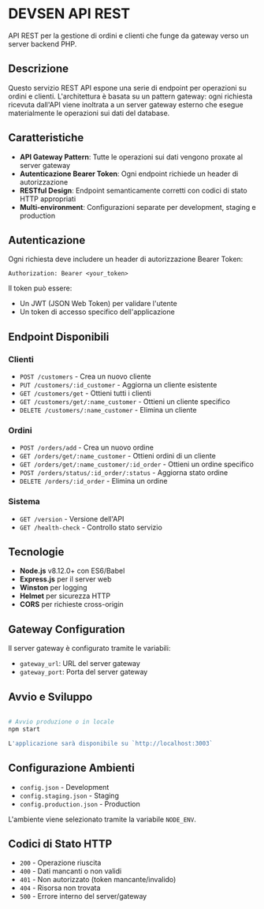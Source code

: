 # DEVSEN API REST

API REST per la gestione di ordini e clienti che funge da gateway verso un server backend PHP.

## Descrizione

Questo servizio REST API espone una serie di endpoint per operazioni su ordini e clienti. L'architettura è basata su un pattern gateway: ogni richiesta ricevuta dall'API viene inoltrata a un server gateway esterno che esegue materialmente le operazioni sui dati del database.

## Caratteristiche

- **API Gateway Pattern**: Tutte le operazioni sui dati vengono proxate al server gateway
- **Autenticazione Bearer Token**: Ogni endpoint richiede un header di autorizzazione
- **RESTful Design**: Endpoint semanticamente corretti con codici di stato HTTP appropriati
- **Multi-environment**: Configurazioni separate per development, staging e production

## Autenticazione

Ogni richiesta deve includere un header di autorizzazione Bearer Token:

```
Authorization: Bearer <your_token>
```

Il token può essere:
- Un JWT (JSON Web Token) per validare l'utente
- Un token di accesso specifico dell'applicazione

## Endpoint Disponibili

### Clienti
- `POST /customers` - Crea un nuovo cliente
- `PUT /customers/:id_customer` - Aggiorna un cliente esistente
- `GET /customers/get` - Ottieni tutti i clienti
- `GET /customers/get/:name_customer` - Ottieni un cliente specifico
- `DELETE /customers/:name_customer` - Elimina un cliente

### Ordini  
- `POST /orders/add` - Crea un nuovo ordine
- `GET /orders/get/:name_customer` - Ottieni ordini di un cliente
- `GET /orders/get/:name_customer/:id_order` - Ottieni un ordine specifico
- `POST /orders/status/:id_order/:status` - Aggiorna stato ordine
- `DELETE /orders/:id_order` - Elimina un ordine

### Sistema
- `GET /version` - Versione dell'API
- `GET /health-check` - Controllo stato servizio

## Tecnologie

- **Node.js** v8.12.0+ con ES6/Babel
- **Express.js** per il server web
- **Winston** per logging
- **Helmet** per sicurezza HTTP
- **CORS** per richieste cross-origin

## Gateway Configuration

Il server gateway è configurato tramite le variabili:
- `gateway_url`: URL del server gateway
- `gateway_port`: Porta del server gateway

## Avvio e Sviluppo

```bash

# Avvio produzione o in locale
npm start

L'applicazione sarà disponibile su `http://localhost:3003`

```

## Configurazione Ambienti

- `config.json` - Development
- `config.staging.json` - Staging  
- `config.production.json` - Production

L'ambiente viene selezionato tramite la variabile `NODE_ENV`.

## Codici di Stato HTTP

- `200` - Operazione riuscita
- `400` - Dati mancanti o non validi
- `401` - Non autorizzato (token mancante/invalido)
- `404` - Risorsa non trovata
- `500` - Errore interno del server/gateway
